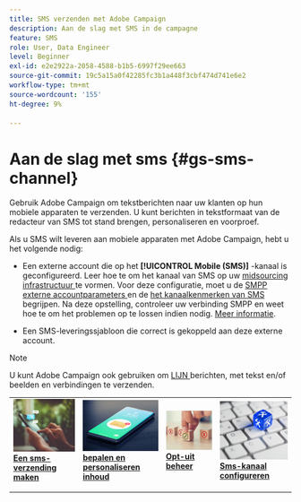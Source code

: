 ```yaml
---
title: SMS verzenden met Adobe Campaign
description: Aan de slag met SMS in de campagne
feature: SMS
role: User, Data Engineer
level: Beginner
exl-id: e2e2922a-2058-4588-b1b5-6997f29ee663
source-git-commit: 19c5a15a0f42285fc3b1a448f3cbf474d741e6e2
workflow-type: tm+mt
source-wordcount: '155'
ht-degree: 9%

---
```


# Aan de slag met sms {#gs-sms-channel}

Gebruik Adobe Campaign om tekstberichten naar uw klanten op hun mobiele apparaten te verzenden. U kunt berichten in tekstformaat van de redacteur van SMS tot stand brengen, personaliseren en voorproef.

Als u SMS wilt leveren aan mobiele apparaten met Adobe Campaign, hebt u het volgende nodig:

* Een externe account die op het **[!UICONTROL Mobile (SMS)]** -kanaal is geconfigureerd. Leer hoe te om het kanaal van SMS op uw [ midsourcing infrastructuur ](sms-mid-sourcing.md) te vormen. Voor deze configuratie, moet u de [ SMPP externe accountparameters ](smpp-external-account.md) en de [ het kanaalkenmerken van SMS ](sms-channel.md) begrijpen.
Na deze opstelling, controleer uw verbinding SMPP en weet hoe te om het problemen op te lossen indien nodig. [Meer informatie](smpp-connection.md).

* Een SMS-leveringssjabloon die correct is gekoppeld aan deze externe account.


>[!NOTE]
>
>U kunt Adobe Campaign ook gebruiken om [ LIJN ](../../send/line.md) berichten, met tekst en/of beelden en verbindingen te verzenden.


<table style="table-layout:fixed"><tr style="border: 0;">
<td>
<a href="create-sms.md">
<img alt="SMS maken" src="../../assets/do-not-localize/sms-sending.jpg">
</a>
<div><a href="create-sms.md"><strong>Een sms-verzending maken</strong>
</div>
<p>
</td>
<td>
<a href="sms-content.md">
<img alt="SMS-inhoud" src="../../assets/do-not-localize/sms.jpg">
</a>
<div>
<a href="sms-content.md"><strong> bepalen en personaliseren inhoud </strong></a>
</div>
<p></td>
<td>
<a href="sms-audience.md">
<img alt="Doelgroep" src="../../assets/do-not-localize/sms-opt-out.jpg">
</a>
<div>
<a href="sms-audience.md"><strong> Opt-uit beheer </strong></a>
</div>
<p>
</td>
<td>
<a href="smpp-external-account.md">
<img alt="Configuratie" src="../../assets/do-not-localize/sms-config.jpg">
</a>
<div>
<a href="smpp-external-account.md"><strong>Sms-kanaal configureren</strong></a>
</div>
<p>
</td>
</tr></table>
